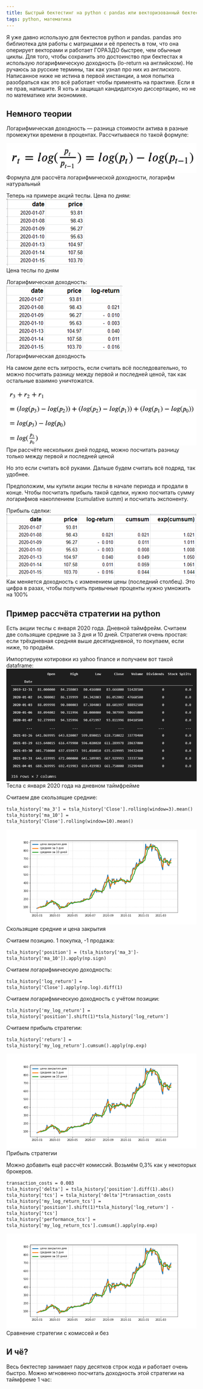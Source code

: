 ```yaml
---
title: Быстрый бектестинг на python с pandas или векторизованный бектестинг
tags: python, математика
---
```


Я уже давно использую для бектестов python и pandas. pandas это библиотека для работы с матрицами и её прелесть в том, что она оперирует векторами и работает ГОРАЗДО быстрее, чем обычные циклы. Для того, чтобы сохранить это достоинство при бектестах я использую логарифмическую доходность (lo-return на английском). Не ручаюсь за русские термины, так как узнал про них из англиского. Написанное ниже не истина в первой инстанции, а моя попытка разобраться как это всё работает чтобы применять на практике. Если я не прав, напишите. Я хоть и защищал кандидатскую диссертацию, но не по математике или экономике.

## Немного теории

Логарифмическая доходность — разница стоимости актива в разные промежутки времени в процентах. Рассчитываеся по такой формуле:

![](/assets/images/2021/04/log-return-1.png)\
Формула для рассчёта логарифмической доходности, логарифм натуральный

Теперь на примере акций теслы. Цена по дням:
![](/assets/images/2021/04/log-return-2.png)\
Цена теслы по дням

Логарифмическая доходность:
![](/assets/images/2021/04/log-return-3.png)\
Логарифмическая доходность

На самом деле есть хитрость, если считать всё последовательно, то можно посчитать разницу между первой и последней ценой, так как остальные взаимно уничтожатся. 

![](/assets/images/2021/04/log-return-5.png)\
При рассчёте нескольких дней подряд, можно посчитать разницу только между первой и последней ценой

Но это если считать всё руками. Дальше будем считать всё подряд, так удобнее.

Предположим, мы купили акции теслы в начале периода и продали в конце. Чтобы посчитать прибыль такой сделки, нужно посчитать сумму логарифмов накоплением (cumulative summ) и посчитать экспоненту. 

Прибыль сделки:
![](/assets/images/2021/04/log-return-4.png)\
Как меняется доходность с изменением цены (последний столбец). Это цифра в разах, чтобы получить привычные проценты нужно умножить на 100%

## Пример рассчёта стратегии на python

Есть акции теслы c января 2020 года. Дневной таймфрейм. Считаем две сользящие средние за 3 дня и 10 дней. Стратегия очень простая: если трёхдневная средняя выше десятидневной, то покупаем, если ниже, то продаём.

Импортируем котировки из yahoo finance и получаем вот такой dataframe:
![](/assets/images/2021/04/log-return-6.png)\
Тесла с января 2020 года на дневном таймфрейме

Считаем две скользящие средние:
```
tsla_history['ma_3'] = tsla_history['Close'].rolling(window=3).mean()
tsla_history['ma_10'] = tsla_history['Close'].rolling(window=10).mean()
```

![](/assets/images/2021/04/log-return-7.png)\
Скользящие средние и цена закрытия

Считаем позицию. 1 покупка, -1 продажа:
```
tsla_history['position'] = (tsla_history['ma_3']-tsla_history['ma_10']).apply(np.sign)
```

Считаем логарифмическую доходность:
```
tsla_history['log_return'] = tsla_history['Close'].apply(np.log).diff(1)
```

Считаем логарифмическую доходность с учётом позиции:
```
tsla_history['my_log_return'] = tsla_history['position'].shift(1)*tsla_history['log_return']
```

Считаем прибыль стратегии:
```
tsla_history['return'] = tsla_history['my_log_return'].cumsum().apply(np.exp)
```

![](/assets/images/2021/04/log-return-7.png)\
Прибыль стратегии

Можно добавить ещё рассчёт комиссий. Возьмём 0,3% как у некоторых брокеров.

```
transaction_costs = 0.003
tsla_history['delta'] = tsla_history['position'].diff(1).abs()
tsla_history['tcs'] = tsla_history['delta']*transaction_costs
tsla_history['my_log_return_tcs'] = tsla_history['position'].shift(1)*tsla_history['log_return'] - tsla_history['tcs']
tsla_history['performance_tcs'] = tsla_history['my_log_return_tcs'].cumsum().apply(np.exp)
```

![](/assets/images/2021/04/log-return-7.png)\
Сравнение стратегии с комиссей и без

## И чё?

Весь бектестер занимает пару десятков строк кода и работает очень быстро. Можно мгновенно посчитать доходность этой стратегии на таймфреме 1 час: